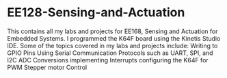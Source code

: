 # EE128-Sensing-and-Actuation
This contains all my labs and projects for EE168, Sensing and Actuation for Embedded Systems. I programmed the K64F board using the Kinetis Studio IDE. Some of the topics covered in my labs and projects include:
Writing to GPIO Pins
Using Serial Communication Protocols such as UART, SPI, and I2C
ADC Conversions
implementing Interrupts
configuring the K64F for PWM
Stepper motor Control
